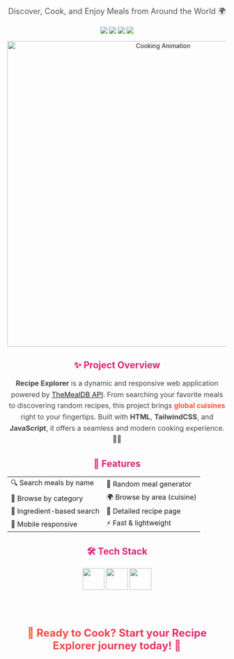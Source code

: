 <div align="center">
  <!-- Title -->
  <h1 style="font-size: 42px; -webkit-background-clip: text; -webkit-text-fill-color: transparent; font-weight: bold; margin-bottom: 10px;">
    🍴 Chop-Shock Recipes
  </h1>
  <p style="font-size: 18px; color: #555;">Discover, Cook, and Enjoy Meals from Around the World 🌍</p>

  <!-- Badges -->
  <p>
    <img src="https://img.shields.io/badge/Frontend-HTML5-orange?style=for-the-badge&logo=html5" />
    <img src="https://img.shields.io/badge/Style-TailwindCSS-38B2AC?style=for-the-badge&logo=tailwindcss" />
    <img src="https://img.shields.io/badge/Language-JavaScript-yellow?style=for-the-badge&logo=javascript" />
    <img src="https://img.shields.io/badge/API-TheMealDB-green?style=for-the-badge" />
  </p>

  <!-- Banner / GIF -->
  <img src="https://i.pinimg.com/originals/1d/89/74/1d89748f03355db7593fc0d91cfd7da8.gif" width="700" alt="Cooking Animation"/>

  <!-- Overview -->
  <h2 style="color:#dd2476; margin-top:30px;">✨ Project Overview</h2>
  <p style="max-width:700px; margin:auto; font-size:16px; color:#444; line-height:1.6;">
    <b>Recipe Explorer</b> is a dynamic and responsive web application powered by 
    <a href="https://www.themealdb.com/" target="_blank">TheMealDB API</a>.  
    From searching your favorite meals to discovering random recipes, this project brings 
    <span style="color:#ff512f; font-weight:bold;">global cuisines</span> right to your fingertips.  
    Built with <b>HTML</b>, <b>TailwindCSS</b>, and <b>JavaScript</b>, it offers a seamless and modern cooking experience. 👨‍🍳
  </p>

  <!-- Features -->
  <h2 style="color:#dd2476; margin-top:30px;">🚀 Features</h2>
  <table>
    <tr>
      <td>🔍 Search meals by name</td>
      <td>🎲 Random meal generator</td>
    </tr>
    <tr>
      <td>🍗 Browse by category</td>
      <td>🌍 Browse by area (cuisine)</td>
    </tr>
    <tr>
      <td>🥕 Ingredient-based search</td>
      <td>📑 Detailed recipe page</td>
    </tr>
    <tr>
      <td>📱 Mobile responsive</td>
      <td>⚡ Fast & lightweight</td>
    </tr>
  </table>

  <!-- Tech Stack -->
  <h2 style="color:#dd2476; margin-top:30px;">🛠️ Tech Stack</h2>
  <p>
    <img src="https://skillicons.dev/icons?i=html,css,js" height="50"/>
    <img src="https://www.vectorlogo.zone/logos/tailwindcss/tailwindcss-icon.svg" height="50"/>
    <img src="https://www.themealdb.com/images/logo-small.png" height="50"/>
  </p>
  <!-- Call to Action -->
  <br><br>
  <h2 style="font-size: 24px; background: linear-gradient(90deg,#ff512f,#dd2476); -webkit-background-clip: text; -webkit-text-fill-color: transparent;">
    🌟 Ready to Cook? Start your <b>Recipe Explorer</b> journey today! 🌟
  </h2>
</div>
